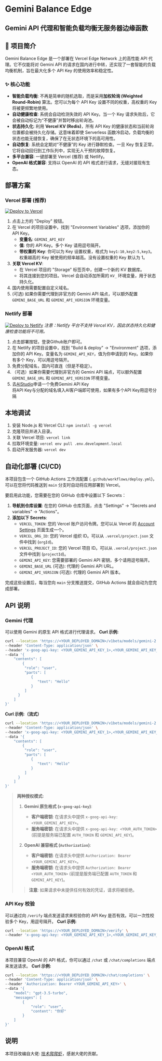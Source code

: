 # Gemini Balance Edge
## Gemini API 代理和智能负载均衡无服务器边缘函数

## 🚀 项目简介

Gemini Balance Edge 是一个部署在 Vercel Edge Network 上的高性能 API 代理。它不仅能将对 Gemini API 的请求在国内进行中转，还实现了一套智能的负载均衡机制，旨在最大化多个 API Key 的使用效率和稳定性。

### ✨ 核心功能

- **智能负载均衡**: 不再是简单的随机选取，而是采用**加权轮询 (Weighted Round-Robin)** 算法。您可以为每个 API Key 设置不同的权重，高权重的 Key 将被更频繁地使用。
- **自动健康检查**: 系统会自动检测失效的 API Key。当一个 Key 请求失败后，它会被自动标记为“不健康”并暂时移出轮询池。
- **状态持久化**: 利用 **Vercel KV (Redis)**，所有 API Key 的健康状态和当前轮询位置都会被持久化存储。这意味着即使 Serverless 函数冷启动，负载均衡的状态也能无缝恢复，确保了在无状态环境下的高可用性。
- **自动恢复**: 系统会定期对“不健康”的 Key 进行静默检查。一旦 Key 恢复正常，它将自动回归到工作队列中，实现无人干预的故障恢复。
- **多平台兼容**: 一键部署至 Vercel (推荐) 或 Netlify。
- **OpenAI 格式兼容**: 支持以 OpenAI 的 API 格式进行请求，无缝对接现有生态。

## 部署方案

### Vercel 部署 (推荐)
[![Deploy to Vercel](https://vercel.com/button)](https://vercel.com/new/clone?repository-url=https://github.com/muskke/gemini-balance-edge)

1.  点击上方的 "Deploy" 按钮。
2.  在 Vercel 的项目设置中，找到 "Environment Variables" 选项，添加你的 API Key。
    *   **变量名**: `GEMINI_API_KEY`
    *   **值**: 你的 API Key。多个 Key 请用逗号隔开。
    *   **带权重的 Key**: 你可以为 Key 设置权重，格式为 `key1:10,key2:5,key3`。权重越高的 Key 被使用的频率越高。没有设置权重的 Key 默认为 1。
3.  **关联 Vercel KV**:
    *   在 Vercel 项目的 "Storage" 标签页中，创建一个新的 KV 数据库。
    *   将其连接到您的项目。Vercel 会自动添加所需的 `KV_` 环境变量，用于状态持久化。
4.  国内使用需要配置自定义域名。
5.  (可选) 如果你需要代理到非官方的 Gemini API 端点，可以额外配置 `GEMINI_BASE_URL` 和 `GEMINI_API_VERSION` 环境变量。

### Netlify 部署
[![Deploy to Netlify](https://www.netlify.com/img/deploy/button.svg)](https://app.netlify.com/start/deploy?repository=https://github.com/tech-shrimp/gemini-balance-edge)
*注意：Netlify 平台不支持 Vercel KV，因此状态持久化和健康检查功能将不可用。*

1. 点击部署按钮，登录Github账户即可。
2. 在 Netlify 的项目设置中，找到 "Build & deploy" -> "Environment" 选项，添加你的 API Key。变量名为 `GEMINI_API_KEY`，值为你申请到的 Key。如果你有多个 Key，可以用逗号隔开。
3. 免费分配域名，国内可直连（但是不稳定）。
4. （可选）如果你需要代理到非官方的 Gemini API 端点，可以额外配置 `GEMINI_BASE_URL` 和 `GEMINI_API_VERSION` 环境变量。
5. 去[AIStudio](https://aistudio.google.com)申请一个免费Gemini API Key
<br>将API Key与分配的域名填入AI客户端即可使用，如果有多个API Key用逗号分隔

## 本地调试

1.  安装 Node.js 和 Vercel CLI: `npm install -g vercel`
2.  克隆项目并进入目录。
3.  关联 Vercel 项目: `vercel link`
4.  拉取环境变量: `vercel env pull .env.development.local`
5.  启动开发服务器: `vercel dev`

## 自动化部署 (CI/CD)

本项目包含一个 GitHub Actions 工作流配置 (`.github/workflows/deploy.yml`)，可以在您将代码推送到 `main` 分支时自动将应用部署到 Vercel。

要启用此功能，您需要在您的 GitHub 仓库中设置以下 Secrets：

1.  **导航到仓库设置**: 在您的 GitHub 仓库页面，点击 "Settings" -> "Secrets and variables" -> "Actions"。
2. **添加以下 Secrets**:
    - `VERCEL_TOKEN`: 您的 Vercel 账户访问令牌。您可以从 Vercel 的 [Account Settings](https://vercel.com/account/tokens) 页面生成一个。
    - `VERCEL_ORG_ID`: 您的 Vercel 组织 ID。可以从 `.vercel/project.json` 文件中找到 (`orgId`)。
    - `VERCEL_PROJECT_ID`: 您的 Vercel 项目 ID。可以从 `.vercel/project.json` 文件中找到 (`projectId`)。
    - `GEMINI_API_KEY`: 您需要部署的 Gemini API 密钥，多个请用逗号隔开。
    - `GEMINI_BASE_URL` (可选): 代理的 Gemini API URL。
    - `GEMINI_API_VERSION` (可选): 代理的 Gemini API 版本。

完成这些设置后，每当您向 `main` 分支推送提交，GitHub Actions 就会自动为您完成部署。

## API 说明

### Gemini 代理
可以使用 Gemini 的原生 API 格式进行代理请求。
**Curl 示例:**
```bash
curl --location 'https://<YOUR_DEPLOYED_DOMAIN>/v1beta/models/gemini-2.5-pro:generateContent' \
--header 'Content-Type: application/json' \
--header 'x-goog-api-key: <YOUR_GEMINI_API_KEY_1>,<YOUR_GEMINI_API_KEY_2>' \
--data '{
    "contents": [
        {
         "role": "user",
         "parts": [
            {
               "text": "Hello"
            }
         ]
      }
    ]
}'
```
**Curl 示例:（流式）**

```bash
curl --location 'https://<YOUR_DEPLOYED_DOMAIN>/v1beta/models/gemini-2.5-pro:generateContent?alt=sse' \
--header 'Content-Type: application/json' \
--header 'x-goog-api-key: <YOUR_GEMINI_API_KEY_1>,<YOUR_GEMINI_API_KEY_2>' \
--data '{
    "contents": [
        {
         "role": "user",
         "parts": [
            {
               "text": "Hello"
            }
         ]
      }
    ]
}'
```

> **两种授权模式:**
>
> 1. **Gemini 原生格式 (`x-goog-api-key`)**:
>     - **客户端密钥**: 在请求头中提供 `x-goog-api-key: <YOUR_GEMINI_API_KEY>`。
>     - **服务端密钥**: 在请求头中提供 `x-goog-api-key: <YOUR_AUTH_TOKEN>` (前提是服务端已配置 `AUTH_TOKEN` 和 `GEMINI_API_KEY`)。
>
> 2. **OpenAI 兼容格式 (`Authorization`)**:
>     - **客户端密钥**: 在请求头中提供 `Authorization: Bearer <YOUR_GEMINI_API_KEY>`。
>     - **服务端密钥**: 在请求头中提供 `Authorization: Bearer <YOUR_AUTH_TOKEN>` (前提是服务端已配置 `AUTH_TOKEN` 和 `GEMINI_API_KEY`)。
>
> > **注意**: 如果请求中未提供任何有效的凭证，请求将被拒绝。

### API Key 校验
可以通过向 `/verify` 端点发送请求来校验你的 API Key 是否有效。可以一次性校验多个 Key，用逗号隔开。
**Curl 示例:**

```bash
curl --location 'https://<YOUR_DEPLOYED_DOMAIN>/verify' \
--header 'x-goog-api-key: <YOUR_GEMINI_API_KEY_1>,<YOUR_GEMINI_API_KEY_2>'
```

### OpenAI 格式
本项目兼容 OpenAI 的 API 格式，你可以通过 `/chat` 或 `/chat/completions` 端点来发送请求。
**Curl 示例:**
```bash
curl --location 'https://<YOUR_DEPLOYED_DOMAIN>/chat/completions' \
--header 'Content-Type: application/json' \
--header 'Authorization: Bearer <YOUR_GEMINI_API_KEY>' \
--data '{
    "model": "gpt-3.5-turbo",
    "messages": [
        {
            "role": "user",
            "content": "你好"
        }
    ]
}'
```

## 说明
本项目改编自大佬: [技术爬爬虾](https://github.com/tech-shrimp/gemini-balance-lite)，感谢大佬的贡献。
